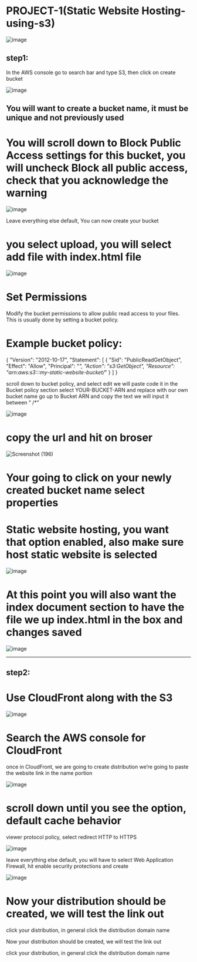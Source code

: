# PROJECT-1(Static Website Hosting-using-s3)
![image](https://github.com/user-attachments/assets/bbae8e41-c6a6-4eea-92b5-42494c81e526)


## step1:

In the AWS console go to search bar and type S3, then click on create bucket

![image](https://github.com/user-attachments/assets/1834107e-1058-4fec-a147-e5ea8415502a)

## You will want to create a bucket name, it must be unique and not previously used

# You will scroll down to Block Public Access settings for this bucket, you will uncheck Block all public access, check that you acknowledge the warning

![image](https://github.com/user-attachments/assets/ef0d22f0-bde3-46bd-97f2-6c9cb1f0740c)

Leave everything else default, You can now create your bucket

# you select upload, you will select add file with index.html file
![image](https://github.com/user-attachments/assets/cc65dd7c-daf1-434a-9cab-6c39aa4b072c)


# Set Permissions

Modify the bucket permissions to allow public read access to your files. This is usually done by setting a bucket policy.

# Example bucket policy:
{
  "Version": "2012-10-17",
  "Statement": [
    {
      "Sid": "PublicReadGetObject",
      "Effect": "Allow",
      "Principal": "*",
      "Action": "s3:GetObject",
      "Resource": "arn:aws:s3:::my-static-website-bucket/*"
    }
  ]
}


scroll down to bucket policy, and select edit
we will paste code it in the Bucket policy section
select YOUR-BUCKET-ARN and replace with our own bucket name
go up to Bucket ARN and copy the text we will input it between “ /*”

![image](https://github.com/user-attachments/assets/f7f97744-0a6d-4b4a-ab02-ece1abcaaa3d)

# copy the url and hit on broser 

![Screenshot (196)](https://github.com/user-attachments/assets/e3859e05-3e33-4635-892f-adf0df13553a)

# Your going to click on your newly created bucket name select properties

# Static website hosting, you want that option enabled, also make sure host static website is selected

![image](https://github.com/user-attachments/assets/46501c95-b61c-4a8e-bf32-f4cea9622ad6)

# At this point you will also want the index document section to have the file we up index.html in the box and changes saved
![image](https://github.com/user-attachments/assets/327758f1-18aa-4112-ae67-0263a72ddb4d)

-------------------------------------------------------------------------------------------------------------------------------------------------------------------------------------------------------------------------------



## step2:

# Use CloudFront along with the S3
![image](https://github.com/user-attachments/assets/a59be0df-ab4e-4fc4-8ea0-94e3d55f7ee6)

# Search the AWS console for CloudFront
once in CloudFront, we are going to create distribution
we’re going to paste the website link in the name portion

![image](https://github.com/user-attachments/assets/b903200b-6523-433f-baa6-fa85d214c528)

# scroll down until you see the option, default cache behavior
viewer protocol policy, select redirect HTTP to HTTPS

![image](https://github.com/user-attachments/assets/57b94a21-c6a6-4628-ad71-3623e41ad532)

leave everything else default, you will have to select Web Application Firewall, hit enable security protections and create

![image](https://github.com/user-attachments/assets/4cb1e97e-3e8c-4475-9c45-32cd25b3c917)


# Now your distribution should be created, we will test the link out
click your distribution, in general click the distribution domain name

Now your distribution should be created, we will test the link out

click your distribution, in general click the distribution domain name




